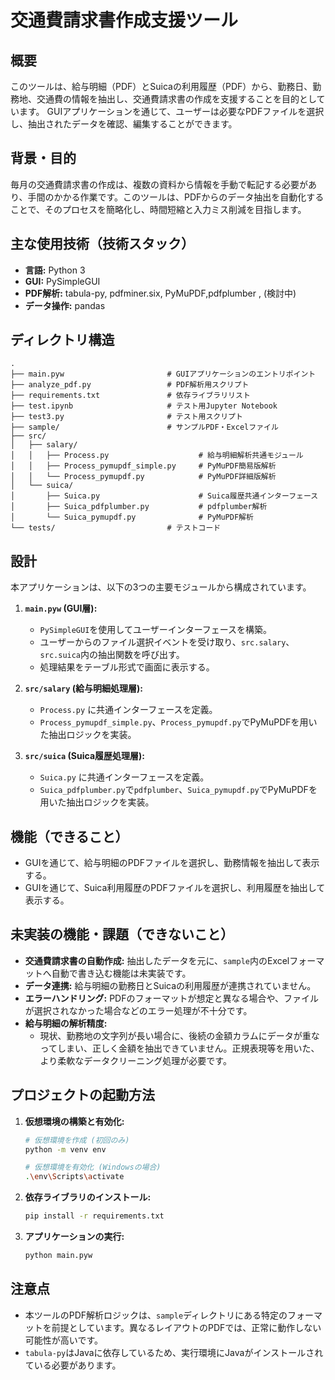 # 交通費請求書作成支援ツール

## 概要

このツールは、給与明細（PDF）とSuicaの利用履歴（PDF）から、勤務日、勤務地、交通費の情報を抽出し、交通費請求書の作成を支援することを目的としています。
GUIアプリケーションを通じて、ユーザーは必要なPDFファイルを選択し、抽出されたデータを確認、編集することができます。

## 背景・目的

毎月の交通費請求書の作成は、複数の資料から情報を手動で転記する必要があり、手間のかかる作業です。このツールは、PDFからのデータ抽出を自動化することで、そのプロセスを簡略化し、時間短縮と入力ミス削減を目指します。

## 主な使用技術（技術スタック）

- **言語:** Python 3
- **GUI:** PySimpleGUI
- **PDF解析:** tabula-py, pdfminer.six, PyMuPDF,pdfplumber , (検討中)
- **データ操作:** pandas

## ディレクトリ構造

```
.
├── main.pyw                       # GUIアプリケーションのエントリポイント
├── analyze_pdf.py                 # PDF解析用スクリプト
├── requirements.txt               # 依存ライブラリリスト
├── test.ipynb                     # テスト用Jupyter Notebook
├── test3.py                       # テスト用スクリプト
├── sample/                        # サンプルPDF・Excelファイル
├── src/
│   ├── salary/
│   │   ├── Process.py                    # 給与明細解析共通モジュール
│   │   ├── Process_pymupdf_simple.py     # PyMuPDF簡易版解析
│   │   └── Process_pymupdf.py            # PyMuPDF詳細版解析
│   └── suica/
│       ├── Suica.py                      # Suica履歴共通インターフェース
│       ├── Suica_pdfplumber.py           # pdfplumber解析
│       └── Suica_pymupdf.py              # PyMuPDF解析
└── tests/                         # テストコード
```

## 設計

本アプリケーションは、以下の3つの主要モジュールから構成されています。

1. **`main.pyw` (GUI層):**
   - `PySimpleGUI`を使用してユーザーインターフェースを構築。
   - ユーザーからのファイル選択イベントを受け取り、`src.salary`、`src.suica`内の抽出関数を呼び出す。
   - 処理結果をテーブル形式で画面に表示する。

2. **`src/salary` (給与明細処理層):**
   - `Process.py` に共通インターフェースを定義。
   - `Process_pymupdf_simple.py`、`Process_pymupdf.py`でPyMuPDFを用いた抽出ロジックを実装。

3. **`src/suica` (Suica履歴処理層):**
   - `Suica.py` に共通インターフェースを定義。
   - `Suica_pdfplumber.py`で`pdfplumber`、`Suica_pymupdf.py`でPyMuPDFを用いた抽出ロジックを実装。

## 機能（できること）

-   GUIを通じて、給与明細のPDFファイルを選択し、勤務情報を抽出して表示する。
-   GUIを通じて、Suica利用履歴のPDFファイルを選択し、利用履歴を抽出して表示する。

## 未実装の機能・課題（できないこと）

-   **交通費請求書の自動作成:** 抽出したデータを元に、`sample`内のExcelフォーマットへ自動で書き込む機能は未実装です。
-   **データ連携:** 給与明細の勤務日とSuicaの利用履歴が連携されていません。
-   **エラーハンドリング:** PDFのフォーマットが想定と異なる場合や、ファイルが選択されなかった場合などのエラー処理が不十分です。
-   **給与明細の解析精度:**
    -   現状、勤務地の文字列が長い場合に、後続の金額カラムにデータが重なってしまい、正しく金額を抽出できていません。正規表現等を用いた、より柔軟なデータクリーニング処理が必要です。

## プロジェクトの起動方法

1.  **仮想環境の構築と有効化:**
    ```bash
    # 仮想環境を作成 (初回のみ)
    python -m venv env

    # 仮想環境を有効化 (Windowsの場合)
    .\env\Scripts\activate
    ```

2.  **依存ライブラリのインストール:**
    ```bash
    pip install -r requirements.txt
    ```

3.  **アプリケーションの実行:**
    ```bash
    python main.pyw
    ```

## 注意点

-   本ツールのPDF解析ロジックは、`sample`ディレクトリにある特定のフォーマットを前提としています。異なるレイアウトのPDFでは、正常に動作しない可能性が高いです。
-   `tabula-py`はJavaに依存しているため、実行環境にJavaがインストールされている必要があります。